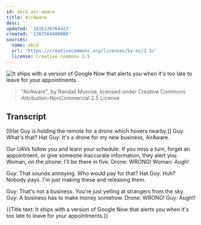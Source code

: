 ```yaml
---
id: xkcd.air-aware
title: AirAware
desc: ''
updated: '1616126764423'
created: '1367564400000'
sources:
  name: xkcd
  url: 'https://creativecommons.org/licenses/by-nc/2.5/'
  license: Creative Commons 2.5
---
```

![It ships with a version of Google Now that alerts you when it's too late to leave for your appointments.](https://imgs.xkcd.com/comics/airaware.png)
> "AirAware", by Randall Munroe, licensed under Creative Commons Attribution-NonCommercial 2.5 License

## Transcript
[[Hat Guy is holding the remote for a drone which hovers nearby.]]
Guy: What's that?
Hat Guy: It's a drone for my new business, AirAware.

Our UAVs follow you and learn your schedule. If you miss a turn, forget an appointment, or give someone inaccurate information, they alert you.
Woman, on the phone: I'll be there in five.
Drone: WRONG!
Woman: Augh!

Guy: That sounds annoying. Who would pay for that?
Hat Guy: Huh? Nobody pays. I'm just making these and releasing them.

Guy: That's not a business. You're just yelling at strangers from the sky.
Guy: A business has to make money somehow.
Drone: WRONG!
Guy: Augh!!

{{Title text: It ships with a version of Google Now that alerts you when it's too late to leave for your appointments.}}
